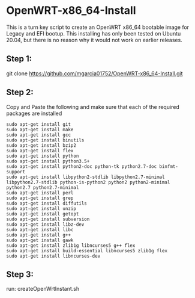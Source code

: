 # OpenWRT-x86_64-Install

This is a turn key script to create an OpenWRT x86_64 bootable image for Legacy and EFI bootup. This installing has only been tested on Ubuntu 20.04, but there is no reason why it would not work on earlier releases.

## Step 1:

git clone https://github.com/mgarcia01752/OpenWRT-x86_64-Install.git

## Step 2:

  Copy and Paste the following and make sure that each of the required packages are installed

	sudo apt-get install git
	sudo apt-get install make
	sudo apt-get install gcc
	sudo apt-get install binutils
	sudo apt-get install bzip2
	sudo apt-get install flex
	sudo apt-get install python
	sudo apt-get install python3.5+
	sudo apt-get install python2-doc python-tk python2.7-doc binfmt-support
	sudo apt-get install libpython2-stdlib libpython2.7-minimal libpython2.7-stdlib python-is-python2 python2 python2-minimal python2.7 python2.7-minimal
	sudo apt-get install perl
	sudo apt-get install grep
	sudo apt-get install diffutils
	sudo apt-get install unzip
	sudo apt-get install getopt
	sudo apt-get install subversion
	sudo apt-get install libz-dev
	sudo apt-get install libc
	sudo apt-get install g++
	sudo apt-get install gawk
	sudo apt-get install zlib1g libncurses5 g++ flex
	sudo apt-get install build-essential libncurses5 zlib1g flex
	sudo apt-get install libncurses-dev

## Step 3:

run: createOpenWrtInstant.sh




